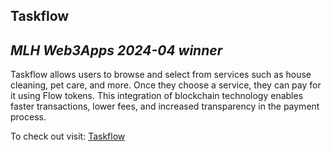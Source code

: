 ## Taskflow

## _MLH Web3Apps 2024-04 winner_

Taskflow allows users to browse and select from services such as house cleaning, pet care, and more. Once they choose a service, they can pay for it using Flow tokens. This integration of blockchain technology enables faster transactions, lower fees, and increased transparency in the payment process.

To check out visit: [Taskflow](https://taskflow-chi.vercel.app/)
